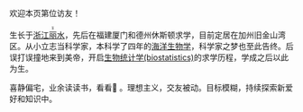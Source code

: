<!-- ##{“script”: "<script async src='//busuanzi.ibruce.info/busuanzi/2.3/busuanzi.pure.mini.js'></script>"}##-->

<!-- ##{"script":"<script>document.getElementById('user-content-busuanzi').id='busuanzi_container_site_uv';busuanzi=document.getElementById('busuanzi_container_site_uv');busuanzi.style.display='none';busuanzi.childNodes[1].id='busuanzi_value_site_uv';busuanzi.childNodes[3].id='busuanzi_value_site_pv';</script><script async src='//busuanzi.ibruce.info/busuanzi/2.3/busuanzi.pure.mini.js'></script>"}## -->

<span>欢迎本页第<span></span>位访友！</span>

生长于[浙江<ruby>丽<rt>lí</rt></ruby>水](https://en.wikipedia.org/wiki/Lishui)，先后在福建厦门和德州休斯顿求学，目前定居在加州旧金山湾区。从小立志当科学家，本科学了四年的[海洋生物学](https://en.wikipedia.org/wiki/Marine_biology)，科学家之梦也至此告终。后误打误撞地来到美帝，开启[生物统计学(biostatistics)](https://en.wikipedia.org/wiki/Biostatistics)的求学历程，学成之后以此为生。

喜静偏宅，业余读读书，看看🏀 。理想主义，交友被动。目标模糊，持续探索新爱好和知识中。

